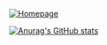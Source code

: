 [![Homepage](https://img.shields.io/badge/my_projects-browse-black?logo=firefox&style=for-the-badge)](https://www.lieret.net/opensource)

[![Anurag's GitHub stats](https://github-readme-stats.vercel.app/api?username=klieret&hide_border=false&hide_rank=true&show_icons=true&disable_animations=true&custom_title=Stats&theme=vue-dark&count_private=true)](https://github.com/anuraghazra/github-readme-stats)

<!-- other themes: gotham -->
